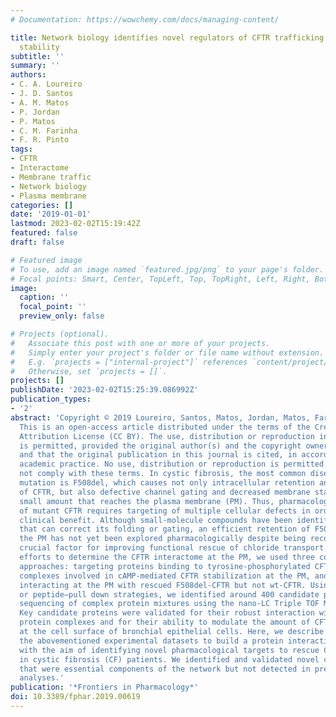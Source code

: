 ```yaml
---
# Documentation: https://wowchemy.com/docs/managing-content/

title: Network biology identifies novel regulators of CFTR trafficking and membrane
  stability
subtitle: ''
summary: ''
authors:
- C. A. Loureiro
- J. D. Santos
- A. M. Matos
- P. Jordan
- P. Matos
- C. M. Farinha
- F. R. Pinto
tags:
- CFTR
- Interactome
- Membrane traffic
- Network biology
- Plasma membrane
categories: []
date: '2019-01-01'
lastmod: 2023-02-02T15:19:42Z
featured: false
draft: false

# Featured image
# To use, add an image named `featured.jpg/png` to your page's folder.
# Focal points: Smart, Center, TopLeft, Top, TopRight, Left, Right, BottomLeft, Bottom, BottomRight.
image:
  caption: ''
  focal_point: ''
  preview_only: false

# Projects (optional).
#   Associate this post with one or more of your projects.
#   Simply enter your project's folder or file name without extension.
#   E.g. `projects = ["internal-project"]` references `content/project/deep-learning/index.md`.
#   Otherwise, set `projects = []`.
projects: []
publishDate: '2023-02-02T15:25:39.086992Z'
publication_types:
- '2'
abstract: 'Copyright © 2019 Loureiro, Santos, Matos, Jordan, Matos, Farinha and Pinto.
  This is an open-access article distributed under the terms of the Creative Commons
  Attribution License (CC BY). The use, distribution or reproduction in other forums
  is permitted, provided the original author(s) and the copyright owner(s) are credited
  and that the original publication in this journal is cited, in accordance with accepted
  academic practice. No use, distribution or reproduction is permitted which does
  not comply with these terms. In cystic fibrosis, the most common disease-causing
  mutation is F508del, which causes not only intracellular retention and degradation
  of CFTR, but also defective channel gating and decreased membrane stability of the
  small amount that reaches the plasma membrane (PM). Thus, pharmacological correction
  of mutant CFTR requires targeting of multiple cellular defects in order to achieve
  clinical benefit. Although small-molecule compounds have been identified and commercialized
  that can correct its folding or gating, an efficient retention of F508del CFTR at
  the PM has not yet been explored pharmacologically despite being recognized as a
  crucial factor for improving functional rescue of chloride transport. In ongoing
  efforts to determine the CFTR interactome at the PM, we used three complementary
  approaches: targeting proteins binding to tyrosine-phosphorylated CFTR, protein
  complexes involved in cAMP-mediated CFTR stabilization at the PM, and proteins selectively
  interacting at the PM with rescued F508del-CFTR but not wt-CFTR. Using co-immunoprecipitation
  or peptide–pull down strategies, we identified around 400 candidate proteins through
  sequencing of complex protein mixtures using the nano-LC Triple TOF MS technique.
  Key candidate proteins were validated for their robust interaction with CFTR-containing
  protein complexes and for their ability to modulate the amount of CFTR expressed
  at the cell surface of bronchial epithelial cells. Here, we describe how we explored
  the abovementioned experimental datasets to build a protein interaction network
  with the aim of identifying novel pharmacological targets to rescue CFTR function
  in cystic fibrosis (CF) patients. We identified and validated novel candidate proteins
  that were essential components of the network but not detected in previous proteomic
  analyses.'
publication: '*Frontiers in Pharmacology*'
doi: 10.3389/fphar.2019.00619
---
```

